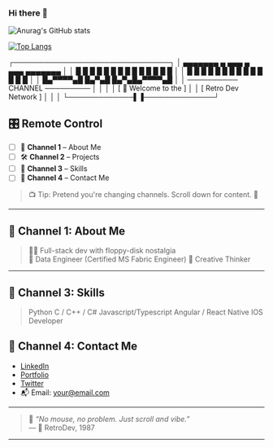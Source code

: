### Hi there 👋

<!--
**arjunvtsuresh/arjunvtsuresh** is a ✨ _special_ ✨ repository because its `README.md` (this file) appears on your GitHub profile.

Here are some ideas to get you started:

- 🔭 I’m currently working on ...
- 🌱 I’m currently learning ...
- 👯 I’m looking to collaborate on ...
- 🤔 I’m looking for help with ...
- 💬 Ask me about ...
- 📫 How to reach me: ...
- 😄 Pronouns: ...
- ⚡ Fun fact: ...
-->
![Anurag's GitHub stats](https://github-readme-stats.vercel.app/api?username=arjunvtsuresh&show_icons=true&theme=radical)

[![Top Langs](https://github-readme-stats.vercel.app/api/top-langs/?username=arjunvtsuresh&layout=compact&langs_count=8&show_icons=true&theme=radical)](https://github.com/anuraghazra/github-readme-stats)


 ┌───────────────────────────────┐
 │ ▄▄▄▄▄▄▄ ▄ ▄▄▄ ▄ ▄▄▄ ▄▄▄▄▄▄▄   │
 │ █ █ █ █ █ █ █ █ █ █ █ █ █ █  │
 │ █ █ █ █ █ █ █ █ █ █ █ █ █ █  │
 │ █▄▀▀▀▀▄█ █▄▀▄█ █▄▀▄█▄▀▀▀▀▄█  │
 │ ────────── CHANNEL ───────── │
 │                              │
 │     [ 👾 Welcome to the ]     │
 │     [ Retro Dev Network ]    │
 │                              │
 └─────────────▌▐──────────────┘


## 🎛️ Remote Control

- [ ] 📡 **Channel 1** – About Me  
- [ ] 🛠 **Channel 2** – Projects  
- [ ] 🎨 **Channel 3** – Skills  
- [ ] 📼 **Channel 4** – Contact Me  

> 📺 Tip: Pretend you're changing channels. Scroll down for content. 👾

---

## 📡 Channel 1: About Me

> 🧑‍💻 Full-stack dev with floppy-disk nostalgia  
> 💾 Data Engineer (Certified MS Fabric Engineer) 
> 🧠 Creative Thinker

---

## 🎨 Channel 3: Skills

> Python
> C / C++ / C#
> Javascript/Typescript
> Angular / React
> Native IOS Developer

## 📼 Channel 4: Contact Me

- [LinkedIn](https://linkedin.com/in/your-profile)
- [Portfolio](https://yourwebsite.com)
- [Twitter](https://twitter.com/yourhandle)
- 📬 Email: your@email.com

---

> 💬 *“No mouse, no problem. Just scroll and vibe.”*  
> — 🧠 RetroDev, 1987

---





